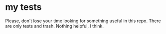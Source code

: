 # my tests

Please, don't lose your time looking for something useful in this repo. There are only tests and trash. Nothing helpful, I think.
